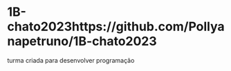 # 1B-chato2023https://github.com/Pollyanapetruno/1B-chato2023
turma criada para desenvolver programação

